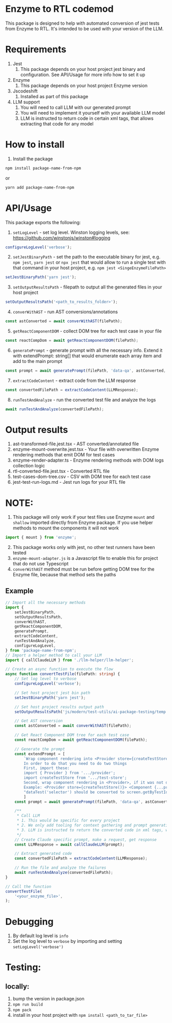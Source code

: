 # Enzyme to RTL codemod
This package is designed to help with automated conversion of jest tests from Enzyme to RTL. It's intended to be used with your version of the LLM.

# Requirements 
1. Jest
    1. This package depends on your host project jest binary and configuration. See API/Usage for more info how to set it up
2. Enzyme
    1. This package depends on your host project Enzyme version
3. Jscodeshift
    1. Installed as part of this package
4. LLM support
    1. You will need to call LLM with our generated prompt
    2. You will need to implement it yourself with your available LLM model
    3. LLM is instructed to return code in certain xml tags, that allows extracting that code for any model

# How to install
1. Install the package
```bash
npm install package-name-from-npm
```
or
``` bash
yarn add package-name-from-npm
```
# API/Usage
This package exports the following:
1. `setLogLevel` - set log level. Winston logging levels, see: https://github.com/winstonjs/winston#logging
```ts
configureLogLevel('verbose');
```
2. `setJestBinaryPath` - set the path to the executable binary for jest, e.g. `npm jest`, `yarn jest` or `npx jest` that would allow to run a single test with that command in your host project, e.g. `npm jest <SingeEnzymeFilePath>`
```ts
setJestBinaryPath('yarn jest');
```
3. `setOutputResultsPath` - filepath to output all the generated files in your host project
```ts
setOutputResultsPath('<path_to_results_folder>');
```
4. `converWithAST` - run AST conversions/annotations
```ts
const astConverted = await converWithAST(filePath);
```
5. `getReactComponentDOM` - collect DOM tree for each test case in your file
```ts
const reactCompDom = await getReactComponentDOM(filePath);
```
6. `generatePrompt` - generate prompt with all the necessary info. Extend it with extendPrompt: string[] that would enumerate each array item and add to the main prompt
```ts
const prompt = await generatePrompt(filePath, 'data-qa', astConverted, reactCompDom, extendPrompt?);
```
7. `extractCodeContent` - extract code from the LLM response
```ts
const convertedFilePath = extractCodeContent(LLMResponse);
```
8. `runTestAndAnalyze` - run the converted test file and analyze the logs
```ts
await runTestAndAnalyze(convertedFilePath);
```

# Output results
1. ast-transformed-file.jest.tsx - AST converted/annotated file
2. enzyme-mount-overwrite.jest.tsx - Your file with overwritten Enzyme rendering methods that emit DOM for test cases 
3. enzyme-render-adapter.ts - Enzyme rendering methods with DOM logs collection logic
4. rtl-converted-file.jest.tsx - Converted RTL file
5. test-cases-dom-tree.csv - CSV with DOM tree for each test case
6. jest-test-run-logs.md - Jest run logs for your RTL file

# NOTE:
1. This package will only work if your test files use Enzyme `mount` and `shallow` imported directly from Enzyme package. If you use helper methods to mount the components it will not work
```ts
import { mount } from 'enzyme';
```
2. This package works only with jest, no other test runners have been tested
3. `enzyme-mount-adapter.js` is a Javascript file to enable this for project that do not use Typescript
4. `converWithAST` method must be run before getting DOM tree for the Enzyme file, because that method sets the paths

## Example
```ts
// Import all the necessary methods
import {
	setJestBinaryPath,
	setOutputResultsPath,
	converWithAST,
	getReactComponentDOM,
	generatePrompt,
	extractCodeContent,
	runTestAndAnalyze,
	configureLogLevel,
} from 'package-name-from-npm';
// Import a helper method to call your LLM
import { callClaudeLLM } from './llm-helper/llm-helper';

// Create an async function to execute the flow
async function convertTestFile(filePath: string) {
	// Set log level to verbose
	configureLogLevel('verbose');

	// Set host project jest bin path
	setJestBinaryPath('yarn jest');

	// Set host project results output path
	setOutputResultsPath('js/modern/test-utils/ai-package-testing/temp');

	// Get AST conversion
	const astConverted = await converWithAST(filePath);

	// Get React Component DOM tree for each test case
	const reactCompDom = await getReactComponentDOM(filePath);

	// Generate the prompt
	const extendPrompt = [
		`Wrap component rendering into <Provider store={createTestStore()}><Component></Provider>. 
		In order to do that you need to do two things
		First, import these: 
		import { Provider } from '.../provider'; 
		import createTestStore from '.../test-store'; 
		Second, wrap component rendering in <Provider>, if it was not done before. 
		Example: <Provider store={createTestStore()}> <Component {...props} /> </Provider>`,
		"dataTest('selector') should be converted to screen.getByTestId('selector')"
		]
	const prompt = await generatePrompt(filePath, 'data-qa', astConverted, reactCompDom);

	/**
	 * Call LLM
	 * 1. This would be specific for every project
	 * 2. We only add tooling for context gathering and prompt generation
     * 3. LLM is instructed to return the converted code in xml tags, which should work with any LLM model
	 */
	// Create Claude specific prompt, make a request, get response
	const LLMResponse = await callClaudeLLM(prompt);

	// Extract generated code
	const convertedFilePath = extractCodeContent(LLMResponse);

	// Run the file and analyze the failures
	await runTestAndAnalyze(convertedFilePath);
}

// Call the function
convertTestFile(
	'<your_enzyme_file>',
);
```

# Debugging
1. By default log level is `info`
2. Set the log level to `verbose` by importing and setting `setLogLevel('verbose')`


# Testing:
## locally:
1. bump the version in package.json
1. `npm run build`
1. `npm pack`
1. install in your host project with `npm install <path_to_tar_file>`